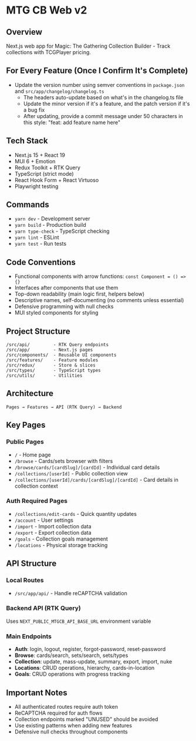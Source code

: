 # MTG CB Web v2

## Overview

Next.js web app for Magic: The Gathering Collection Builder - Track collections with TCGPlayer pricing.

## For Every Feature (Once I Confirm It's Complete)

- Update the version number using semver conventions in `package.json` and `src/app/changelog/changelog.ts`
  - The headers auto-update based on what's in the changelog.ts file
  - Update the minor version if it's a feature, and the patch version if it's a bug fix
  - After updating, provide a commit message under 50 characters in this style: "feat: add feature name here"

## Tech Stack

- Next.js 15 + React 19
- MUI 6 + Emotion
- Redux Toolkit + RTK Query
- TypeScript (strict mode)
- React Hook Form + React Virtuoso
- Playwright testing

## Commands

- `yarn dev` - Development server
- `yarn build` - Production build
- `yarn type-check` - TypeScript checking
- `yarn lint` - ESLint
- `yarn test` - Run tests

## Code Conventions

- Functional components with arrow functions: `const Component = () => {}`
- Interfaces after components that use them
- Top-down readability (main logic first, helpers below)
- Descriptive names, self-documenting (no comments unless essential)
- Defensive programming with null checks
- MUI styled components for styling

## Project Structure

```
/src/api/         - RTK Query endpoints
/src/app/         - Next.js pages
/src/components/  - Reusable UI components
/src/features/    - Feature modules
/src/redux/       - Store & slices
/src/types/       - TypeScript types
/src/utils/       - Utilities
```

## Architecture

```
Pages → Features → API (RTK Query) → Backend
```

## Key Pages

### Public Pages

- `/` - Home page
- `/browse` - Cards/sets browser with filters
- `/browse/cards/[cardSlug]/[cardId]` - Individual card details
- `/collections/[userId]` - Public collection view
- `/collections/[userId]/cards/[cardSlug]/[cardId]` - Card details in collection context

### Auth Required Pages

- `/collections/edit-cards` - Quick quantity updates
- `/account` - User settings
- `/import` - Import collection data
- `/export` - Export collection data
- `/goals` - Collection goals management
- `/locations` - Physical storage tracking

## API Structure

### Local Routes

- `/src/app/api/` - Handle reCAPTCHA validation

### Backend API (RTK Query)

Uses `NEXT_PUBLIC_MTGCB_API_BASE_URL` environment variable

### Main Endpoints

- **Auth**: login, logout, register, forgot-password, reset-password
- **Browse**: cards/search, sets/search, sets/types
- **Collection**: update, mass-update, summary, export, import, nuke
- **Locations**: CRUD operations, hierarchy, cards-in-location
- **Goals**: CRUD operations with progress tracking

## Important Notes

- All authenticated routes require auth token
- ReCAPTCHA required for auth flows
- Collection endpoints marked "UNUSED" should be avoided
- Use existing patterns when adding new features
- Defensive null checks throughout components
